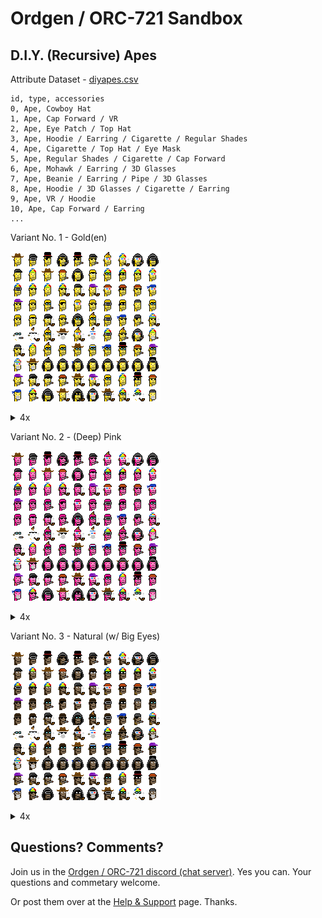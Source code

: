 # Ordgen / ORC-721 Sandbox



## D.I.Y. (Recursive) Apes

Attribute Dataset - [diyapes.csv](diyapes/diyapes.csv)

```
id, type, accessories
0, Ape, Cowboy Hat
1, Ape, Cap Forward / VR
2, Ape, Eye Patch / Top Hat
3, Ape, Hoodie / Earring / Cigarette / Regular Shades
4, Ape, Cigarette / Top Hat / Eye Mask
5, Ape, Regular Shades / Cigarette / Cap Forward
6, Ape, Mohawk / Earring / 3D Glasses
7, Ape, Beanie / Earring / Pipe / 3D Glasses
8, Ape, Hoodie / 3D Glasses / Cigarette / Earring
9, Ape, VR / Hoodie
10, Ape, Cap Forward / Earring
...
```

Variant No. 1  -  Gold(en)

![](diyapes/i/diyapes-gold.png)

<details>
<summary markdown="1">4x</summary>

![](diyapes/i/diyapes-gold@4x.png)

</details>




Variant No. 2  -  (Deep) Pink

![](diyapes/i/diyapes-pink.png)

<details>
<summary markdown="1">4x</summary>

![](diyapes/i/diyapes-pink@4x.png)

</details>



Variant No. 3  -  Natural (w/ Big Eyes)

![](diyapes/i/diyapes-ii.png)

<details>
<summary markdown="1">4x</summary>

![](diyapes/i/diyapes-ii@4x.png)

</details>







## Questions? Comments?

Join us in the [Ordgen / ORC-721 discord (chat server)](https://discord.gg/dDhvHKjm2t). Yes you can.
Your questions and commetary welcome.


Or post them over at the [Help & Support](https://github.com/geraldb/help) page. Thanks.




